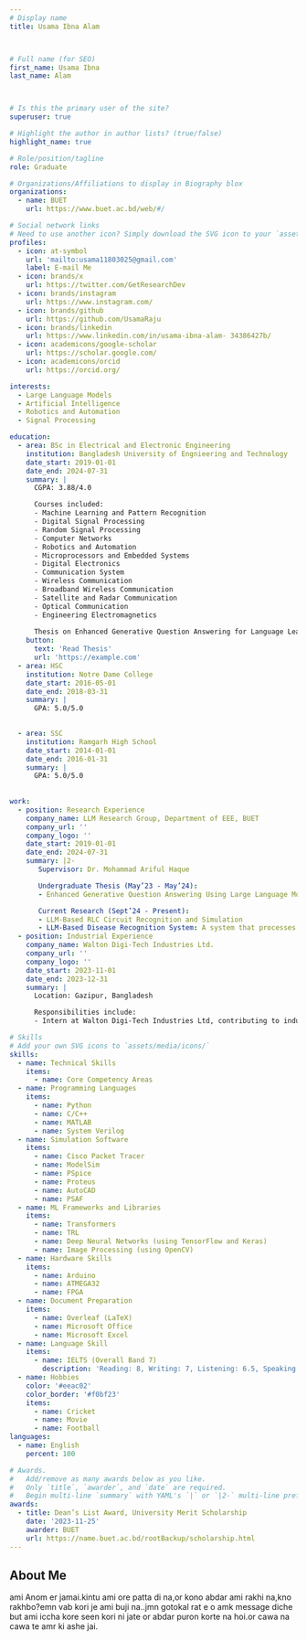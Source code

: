 ```yaml
---
# Display name
title: Usama Ibna Alam



# Full name (for SEO)
first_name: Usama Ibna
last_name: Alam



# Is this the primary user of the site?
superuser: true

# Highlight the author in author lists? (true/false)
highlight_name: true

# Role/position/tagline
role: Graduate

# Organizations/Affiliations to display in Biography blox
organizations:
  - name: BUET
    url: https://www.buet.ac.bd/web/#/

# Social network links
# Need to use another icon? Simply download the SVG icon to your `assets/media/icons/` folder.
profiles:
  - icon: at-symbol
    url: 'mailto:usama11803025@gmail.com'
    label: E-mail Me
  - icon: brands/x
    url: https://twitter.com/GetResearchDev
  - icon: brands/instagram
    url: https://www.instagram.com/
  - icon: brands/github
    url: https://github.com/UsamaRaju
  - icon: brands/linkedin
    url: https://www.linkedin.com/in/usama-ibna-alam- 34386427b/
  - icon: academicons/google-scholar
    url: https://scholar.google.com/
  - icon: academicons/orcid
    url: https://orcid.org/

interests:
  - Large Language Models
  - Artificial Intelligence
  - Robotics and Automation
  - Signal Processing

education:
  - area: BSc in Electrical and Electronic Engineering 
    institution: Bangladesh University of Engnieering and Technology
    date_start: 2019-01-01
    date_end: 2024-07-31
    summary: |
      CGPA: 3.88/4.0

      Courses included:
      - Machine Learning and Pattern Recognition
      - Digital Signal Processing 
      - Random Signal Processing
      - Computer Networks
      - Robotics and Automation
      - Microprocessors and Embedded Systems
      - Digital Electronics
      - Communication System
      - Wireless Communication
      - Broadband Wireless Communication
      - Satellite and Radar Communication
      - Optical Communication
      - Engineering Electromagnetics
        
      Thesis on Enhanced Generative Question Answering for Language Learning Using Finetuned LLMs and Reinforcement Learning. Supervised by [Mohammad Ariful Haque](https://eee.buet.ac.bd/people/faculty/dmarh),submitted to International Journal of Artificial Intelligence in Education.
    button:
      text: 'Read Thesis'
      url: 'https://example.com'
  - area: HSC
    institution: Notre Dame College
    date_start: 2016-05-01
    date_end: 2018-03-31
    summary: |
      GPA: 5.0/5.0

     
  - area: SSC
    institution: Ramgarh High School
    date_start: 2014-01-01
    date_end: 2016-01-31
    summary: |
      GPA: 5.0/5.0
      
      
work:
  - position: Research Experience
    company_name: LLM Research Group, Department of EEE, BUET
    company_url: ''
    company_logo: ''
    date_start: 2019-01-01
    date_end: 2024-07-31
    summary: |2-
       Supervisor: Dr. Mohammad Ariful Haque

       Undergraduate Thesis (May’23 - May’24):
       - Enhanced Generative Question Answering Using Large Language Models and Reinforcement Learning from Human Feedback

       Current Research (Sept’24 - Present):
       - LLM-Based RLC Circuit Recognition and Simulation
       - LLM-Based Disease Recognition System: A system that processes medical images, detects anomalies using a variational encoder and one-class SVM, and identifies specific diseases with additional medical tools
  - position: Industrial Experience
    company_name: Walton Digi-Tech Industries Ltd.
    company_url: ''
    company_logo: ''
    date_start: 2023-11-01
    date_end: 2023-12-31
    summary: |
      Location: Gazipur, Bangladesh

      Responsibilities include:
      - Intern at Walton Digi-Tech Industries Ltd, contributing to industry-specific projects in manufacturing and technology, with a focus on production and assembly line activities to ensure quality control and operational efficiency.

# Skills
# Add your own SVG icons to `assets/media/icons/`
skills:
  - name: Technical Skills
    items:
      - name: Core Competency Areas
  - name: Programming Languages
    items:
      - name: Python
      - name: C/C++
      - name: MATLAB   
      - name: System Verilog
  - name: Simulation Software
    items:
      - name: Cisco Packet Tracer
      - name: ModelSim
      - name: PSpice
      - name: Proteus
      - name: AutoCAD
      - name: PSAF
  - name: ML Frameworks and Libraries
    items:
      - name: Transformers
      - name: TRL
      - name: Deep Neural Networks (using TensorFlow and Keras)
      - name: Image Processing (using OpenCV)
  - name: Hardware Skills
    items:
      - name: Arduino
      - name: ATMEGA32
      - name: FPGA
  - name: Document Preparation
    items:
      - name: Overleaf (LaTeX)
      - name: Microsoft Office
      - name: Microsoft Excel
  - name: Language Skill
    items:
      - name: IELTS (Overall Band 7)
        description: 'Reading: 8, Writing: 7, Listening: 6.5, Speaking: 7'
  - name: Hobbies
    color: '#eeac02'
    color_border: '#f0bf23'
    items:
      - name: Cricket
      - name: Movie
      - name: Football
languages:
  - name: English
    percent: 100

# Awards.
#   Add/remove as many awards below as you like.
#   Only `title`, `awarder`, and `date` are required.
#   Begin multi-line `summary` with YAML's `|` or `|2-` multi-line prefix and indent 2 spaces below.
awards:
  - title: Dean’s List Award, University Merit Scholarship 
    date: '2023-11-25'
    awarder: BUET
    url: https://name.buet.ac.bd/rootBackup/scholarship.html
---
```


## About Me

ami Anom er jamai.kintu ami ore patta di na,or kono abdar ami rakhi na,kno rakhbo?emn vab kori je ami buji na..jmn gotokal rat e o amk message diche but ami iccha kore seen kori ni jate or abdar puron korte na hoi.or cawa na cawa te amr ki ashe jai.
